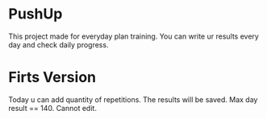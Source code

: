 # PushUp
This project made for everyday plan training. You can write ur results every day and check daily progress.

# Firts Version
Today u can add quantity of repetitions. The results will be saved.
Max day result == 140. Cannot edit.
